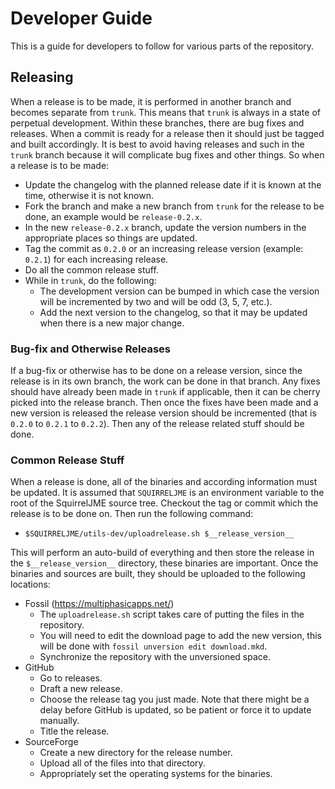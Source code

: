 # Developer Guide

This is a guide for developers to follow for various parts of the repository.

## Releasing

When a release is to be made, it is performed in another branch and becomes
separate from `trunk`. This means that `trunk` is always in a state of
perpetual development. Within these branches, there are bug fixes and
releases. When a commit is ready for a release then it should just be tagged
and built accordingly. It is best to avoid having releases and such in the
`trunk` branch because it will complicate bug fixes and other things. So
when a release is to be made:

 * Update the changelog with the planned release date if it is known at the
   time, otherwise it is not known.
 * Fork the branch and make a new branch from `trunk` for the release to
   be done, an example would be `release-0.2.x`.
 * In the new `release-0.2.x` branch, update the version numbers in the
   appropriate places so things are updated.
 * Tag the commit as `0.2.0` or an increasing release version
   (example: `0.2.1`) for each increasing release.
 * Do all the common release stuff.
 * While in `trunk`, do the following:
   * The development version can be bumped in which case
     the version will be incremented by two and will be odd (3, 5, 7, etc.).
   * Add the next version to the changelog, so that it may be updated when
     there is a new major change.

### Bug-fix and Otherwise Releases

If a bug-fix or otherwise has to be done on a release version, since the
release is in its own branch, the work can be done in that branch. Any fixes
should have already been made in `trunk` if applicable, then it can be
cherry picked into the release branch. Then once the fixes have been made and
a new version is released the release version should be incremented (that is
`0.2.0` to `0.2.1` to `0.2.2`). Then any of the release related stuff should
be done.

### Common Release Stuff

When a release is done, all of the binaries and according information must be
updated. It is assumed that `SQUIRRELJME` is an environment variable to the
root of the SquirrelJME source tree. Checkout the tag or commit which the
release is to be done on. Then run the following command:

 * `$SQUIRRELJME/utils-dev/uploadrelease.sh $__release_version__`

This will perform an auto-build of everything and then store the release in
the `$__release_version__` directory, these binaries are important. Once the
binaries and sources are built, they should be uploaded to the following
locations:

 * Fossil (<https://multiphasicapps.net/>)
   * The `uploadrelease.sh` script takes care of putting the files in the
     repository.
   * You will need to edit the download page to add the new version, this
     will be done with `fossil unversion edit download.mkd`.
   * Synchronize the repository with the unversioned space.
 * GitHub
   * Go to releases.
   * Draft a new release.
   * Choose the release tag you just made. Note that there might be a delay
     before GitHub is updated, so be patient or force it to update manually.
   * Title the release.
 * SourceForge
   * Create a new directory for the release number.
   * Upload all of the files into that directory.
   * Appropriately set the operating systems for the binaries.

